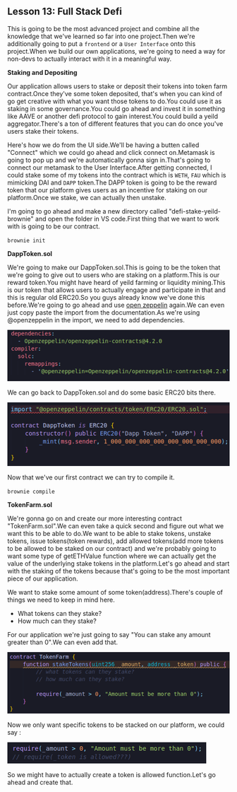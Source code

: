 ## Lesson 13: Full Stack Defi

This is going to be the most advanced project and combine all the knowledge that we've learned so far into one project.Then we're additionally going to put a `frontend` or a `User Interface` onto this project.When we build our own applications, we're going to need a way for non-devs to actually interact with it in a meaningful way.

**Staking and Depositing**

Our application allows users to stake or deposit their tokens into token farm contract.Once they've some token deposited, that's when you can kind of go get creative with what you want those tokens to do.You could use it as staking in some governance.You could go ahead and invest it in something like AAVE or another defi protocol to gain interest.You could build a yeild aggregator.There's a ton of different features that you can do once you've users stake their tokens.

Here's how we do from the UI side.We'll be having a butten called "Connect" which we could go ahead and click connect on.Metamask is going to pop up and we're automatically gonna sign in.That's going to connect our metamask to the User Interface.After getting connected, I could stake some of my tokens into the contract which is `WETH`, `FAU` which is mimicking DAI and `DAPP` token.The DAPP token is going to be the reward token that our platform gives users as an incentive for staking on our platform.Once we stake, we can actually then unstake.

I'm going to go ahead and make a new directory called "defi-stake-yeild-brownie" and open the folder in VS code.First thing that we want to work with is going to be our contract.

`brownie init`

**DappToken.sol**

We're going to make our DappToken.sol.This is going to be the token that we're going to give out to users who are staking on a platform.This is our reward token.You might have heard of yeild farming or liquidity mining.This is our token that allows users to actually engage and participate in that and this is regular old ERC20.So you guys already know we've done this before.We're going to go ahead and use [open zeppelin](https://docs.openzeppelin.com/contracts/2.x/erc20) again.We can even just copy paste the import from the documentation.As we're using @openzeppelin in the import, we need to add dependencies.

![dependencies](Images/n1.png)

We can go back to DappToken.sol and do some basic ERC20 bits there.

![DappToken](Images/n2.png)

Now that we've our first contract we can try to compile it.

`brownie compile`

**TokenFarm.sol**

We're gonna go on and create our more interesting contract "TokenFarm.sol".We can even take a quick second and figure out what we want this to be able to do.We want to be able to stake tokens, unstake tokens, issue tokens(token rewards), add allowed tokens(add more tokens to be allowed to be staked on our contract) and we're probably going to want some type of getETHValue function where we can actually get the value of the underlying stake tokens in the platform.Let's go ahead and start with the staking of the tokens because that's going to be the most important piece of our application.

We want to stake some amount of some token(address).There's couple of things we need to keep in mind here.
- What tokens can they stake?
- How much can they stake?

For our application we're just going to say "You can stake any amount greater than 0".We can even add that.

![requireAmount](Images/n3.png)

Now we only want specific tokens to be stacked on our platform, we could say :

![forToken](Images/n4.png)

So we might have to actually create a token is allowed function.Let's go ahead and create that.
